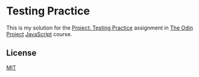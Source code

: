 # Testing Practice

This is my solution for the [Project: Testing Practice](https://www.theodinproject.com/lessons/node-path-javascript-testing-practice) assignment in [The Odin Project](https://www.theodinproject.com) [JavaScript](https://www.theodinproject.com/paths/full-stack-javascript/courses/javascript) course.

## License

[MIT](https://opensource.org/license/MIT)
